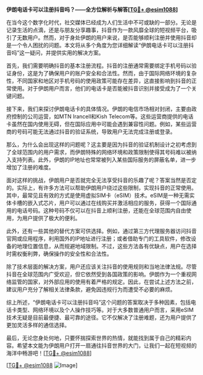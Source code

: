 **伊朗电话卡可以注册抖音吗？——全方位解析与解答[[TG💪+ @esim1088](https://t.me/s/esim1088)]**

在当今这个数字化时代，社交媒体已经成为人们生活中不可或缺的一部分。无论是记录生活的点滴，还是与朋友分享趣事，抖音作为一款风靡全球的短视频平台，吸引了无数用户。然而，对于身处伊朗的用户来说，是否能够顺利注册并使用抖音却是一个令人困扰的问题。本文将从多个角度为您详细解读“伊朗电话卡可以注册抖音吗”这一疑问，并提供实用的解决方案。

首先，我们需要明确抖音的基本注册流程。抖音的注册通常需要绑定手机号码以验证身份，这是为了确保用户的账户安全和合法性。然而，由于国际网络环境的复杂性，不同国家和地区对手机号码的使用政策可能存在差异，这直接影响到抖音的正常使用。对于伊朗用户而言，他们的电话卡是否能被抖音识别并接受成为了一个关键问题。

接下来，我们来探讨伊朗电话卡的具体情况。伊朗的电信市场相对封闭，主要由政府控制的公司运营，如MTN Irancell和Kish Telecom等。这些运营商提供的电话卡虽然在国内使用无碍，但在国际应用中可能会遇到兼容性问题。例如，某些运营商的号码可能无法通过抖音的验证系统，导致用户无法完成注册或登录。

那么，为什么会出现这样的问题呢？这主要是因为抖音的验证机制设计之初考虑到了全球范围内的用户需求，而伊朗特殊的网络环境和政策限制使得其号码难以被纳入支持列表。此外，伊朗的IP地址也常常被列入某些国际服务的屏蔽名单，进一步增加了注册的难度。

面对这样的挑战，伊朗用户是否就完全无法享受抖音的乐趣了呢？答案当然是否定的。实际上，有许多方法可以帮助伊朗用户绕过这些限制，实现抖音的正常使用。其中，最常见且有效的方式是使用虚拟SIM卡（eSIM）技术。eSIM是一种无需实体卡槽的嵌入式芯片，用户可以通过在线购买并激活相应的服务，获得一个国际通用的电话号码。这种号码不仅可以在抖音上顺利注册，还能在全球范围内自由使用，为用户提供了极大的便利。

此外，还有一些其他的替代方案可供选择。例如，通过第三方代理服务器访问抖音官网或应用程序，利用国外的IP地址进行注册；或者借助专门的工具软件，修改设备的地理位置信息，从而规避地域限制。不过，这些方法各有优缺点，用户在选择时需权衡利弊，确保操作的安全性和合法性。

除了技术层面的解决方案，用户还应该关注抖音的使用规则和当地法律法规。尽管抖音在全球范围内广受欢迎，但它依然受到各国政策的影响。伊朗作为一个重视网络监管的国家，对外部应用的使用有着严格的规定。因此，在尝试上述方法之前，建议用户充分了解相关法律条款，避免因违规行为而遭受不必要的麻烦。

综上所述，“伊朗电话卡可以注册抖音吗”这个问题的答案取决于多种因素，包括电话卡类型、网络环境以及个人操作技巧等。对于大多数普通用户而言，采用eSIM技术无疑是目前最便捷、最可靠的途径。它不仅解决了注册难题，还为用户提供了更加灵活多样的通信选择。

最后，无论您身处何地，只要怀揣探索世界的热情，就能找到属于自己的精彩内容。希望本文能为伊朗用户打开一扇通往抖音世界的大门，让我们一起在短视频的海洋中畅游吧！[[TG💪+ @esim1088](https://t.me/s/esim1088)]

[[TG💪+ @esim1088](https://t.me/s/esim1088) ![Image](https://i.postimg.cc/4NQfJmqS/Snipaste-2025-05-13-00-14-12.png)]